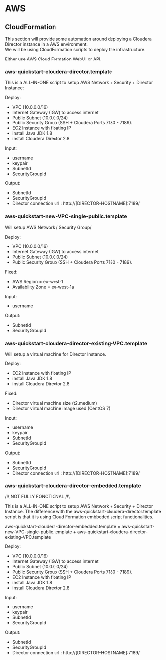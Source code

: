 # AWS #

## CloudFormation ##

This section will provide some automation around deploying a Cloudera Director instance in a AWS environment.  
We will be using CloudFormation scripts to deploy the infrastructure.

Either use AWS Cloud Formation WebUI or API.



### aws-quickstart-cloudera-director.template ###

This is a ALL-IN-ONE script to setup AWS Network + Security + Director Instance:  

Deploy:   

* VPC (10.0.0.0/16)
* Internet Gateway (IGW) to access internet
* Public Subnet (10.0.0.0/24)
* Public Security Group (SSH + Cloudera Ports 7180 - 7189).
* EC2 Instance with floating IP
* install Java JDK 1.8
* install Cloudera Director 2.8

Input:   

* username
* keypair
* SubnetId
* SecurityGroupId

Output:   

* SubnetId
* SecurityGroupId
* Director connection url : http://[DIRECTOR-HOSTNAME]:7189/


### aws-quickstart-new-VPC-single-public.template ###

Will setup AWS Network / Security Group/

Deploy:   
 
* VPC (10.0.0.0/16)
* Internet Gateway (IGW) to access internet
* Public Subnet (10.0.0.0/24)
* Public Security Group (SSH + Cloudera Ports 7180 - 7189).


Fixed:

* AWS Region = eu-west-1
* Availability Zone = eu-west-1a


Input:   

* username

Output:   

* SubnetId
* SecurityGroupId

### aws-quickstart-cloudera-director-existing-VPC.template ###

Will setup a virtual machine for Director Instance.   

Deploy:   

* EC2 Instance with floating IP
* install Java JDK 1.8
* install Cloudera Director 2.8

Fixed:

* Director virtual machine size (t2.medium)
* Director virtual machine image used (CentOS 7)


Input:

* username
* keypair
* SubnetId
* SecurityGroupId

Output:   

* SubnetId
* SecurityGroupId
* Director connection url : http://[DIRECTOR-HOSTNAME]:7189/



### aws-quickstart-cloudera-director-embedded.template ###

/!\ NOT FULLY FONCTIONAL /!\

This is a ALL-IN-ONE script to setup AWS Network + Security + Director Instance. The difference with the aws-quickstart-cloudera-director.template script is that it is using Cloud Formation embbeded script functionalities.

aws-quickstart-cloudera-director-embedded.template = aws-quickstart-new-VPC-single-public.template + aws-quickstart-cloudera-director-existing-VPC.template

Deploy:   

* VPC (10.0.0.0/16)
* Internet Gateway (IGW) to access internet
* Public Subnet (10.0.0.0/24)
* Public Security Group (SSH + Cloudera Ports 7180 - 7189).
* EC2 Instance with floating IP
* install Java JDK 1.8
* install Cloudera Director 2.8

Input:   

* username
* keypair
* SubnetId
* SecurityGroupId

Output:   

* SubnetId
* SecurityGroupId
* Director connection url : http://[DIRECTOR-HOSTNAME]:7189/
